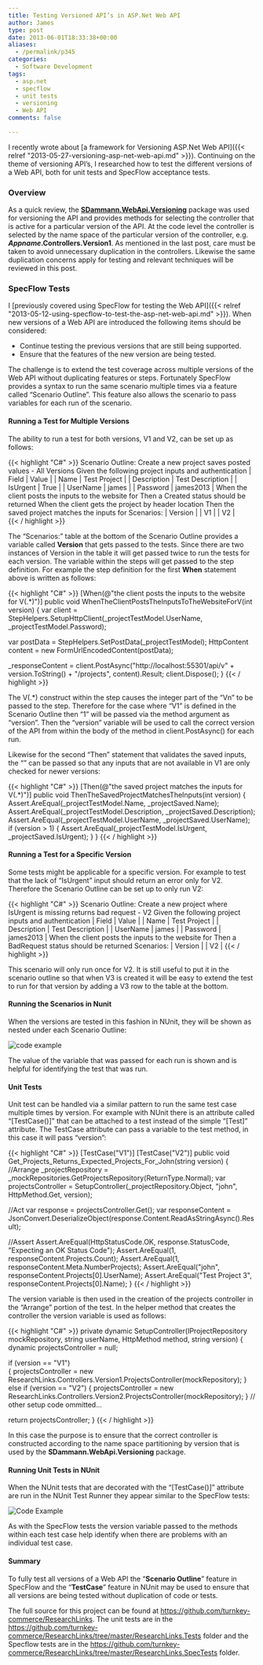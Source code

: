 ```yaml
---
title: Testing Versioned API’s in ASP.Net Web API
author: James
type: post
date: 2013-06-01T18:33:38+00:00
aliases: 
  - /permalink/p345
categories:
  - Software Development
tags:
  - asp.net
  - specflow
  - unit tests
  - versioning
  - Web API
comments: false

---
```

I recently wrote about [a framework for Versioning ASP.Net Web API]({{< relref "2013-05-27-versioning-asp-net-web-api.md" >}}). Continuing on the theme of versioning API’s, I researched how to test the different versions of a Web API, both for unit tests and SpecFlow acceptance tests.

### Overview

As a quick review, the [**SDammann.WebApi.Versioning**][1] package was used for versioning the API and provides methods for selecting the controller that is active for a particular version of the API. At the code level the controller is selected by the name space of the particular version of the controller, e.g. **_Appname_.Controllers.Version1**. As mentioned in the last post, care must be taken to avoid unnecessary duplication in the controllers. Likewise the same duplication concerns apply for testing and relevant techniques will be reviewed in this post.

### SpecFlow Tests

I [previously covered using SpecFlow for testing the Web API]({{< relref "2013-05-12-using-specflow-to-test-the-asp-net-web-api.md" >}}). When new versions of a Web API are introduced the following items should be considered:

* Continue testing the previous versions that are still being supported.
* Ensure that the features of the new version are being tested.

The challenge is to extend the test coverage across multiple versions of the Web API without duplicating features or steps. Fortunately SpecFlow provides a syntax to run the same scenario multiple times via a feature called “Scenario Outline”. This feature also allows the scenario to pass variables for each run of the scenario.

#### Running a Test for Multiple Versions

The ability to run a test for both versions, V1 and V2, can be set up as follows:

{{< highlight "C#" >}}
Scenario Outline: Create a new project saves posted values - All Versions
	Given the following project inputs and authentication
		| Field       | Value            |
		| Name        | Test Project     |
		| Description | Test Description |
		| IsUrgent    | True             |
		| UserName    | james            |
		| Password    | james2013        |
	When the client posts the inputs to the website for <Version>
	Then a Created status should be returned
	When the client gets the project by header location
	Then the saved project matches the inputs for <Version>
Scenarios: 
	| Version |
	| V1      |
	| V2      |    
{{< / highlight >}}


The “Scenarios:” table at the bottom of the Scenario Outline provides a variable called **Version** that gets passed to the tests. Since there are two instances of Version in the table it will get passed twice to run the tests for each version. The **<Version>** variable within the steps will get passed to the step definition. For example the step definition for the first **When** statement above is written as follows:


{{< highlight "C#" >}}
[When(@"the client posts the inputs to the website for V(.*)")]
public void WhenTheClientPostsTheInputsToTheWebsiteForV(int version)
{
  var client = StepHelpers.SetupHttpClient(_projectTestModel.UserName, _projectTestModel.Password);

  var postData = StepHelpers.SetPostData<ProjectTestModel>(_projectTestModel);
  HttpContent content = new FormUrlEncodedContent(postData);

  _responseContent = client.PostAsync("http://localhost:55301/api/v" + version.ToString() + "/projects", content).Result;
  client.Dispose();
}
{{< / highlight >}}

The V(.*) construct within the step causes the integer part of the “Vn” to be passed to the step. Therefore for the case where “V1” is defined in the Scenario Outline then “1” will be passed via the method argument as “version”. Then the “version” variable will be used to call the correct version of the API from within the body of the method in client.PostAsync() for each run.

Likewise for the second “Then” statement that validates the saved inputs, the “<Version>” can be passed so that any inputs that are not available in V1 are only checked for newer versions:

{{< highlight "C#" >}}
[Then(@"the saved project matches the inputs for V(.*)")]
public void ThenTheSavedProjectMatchesTheInputs(int version)
{ 
  Assert.AreEqual(_projectTestModel.Name, _projectSaved.Name);
  Assert.AreEqual(_projectTestModel.Description, _projectSaved.Description);  
  Assert.AreEqual(_projectTestModel.UserName, _projectSaved.UserName);
  if (version > 1) 
  {
    Assert.AreEqual(_projectTestModel.IsUrgent, _projectSaved.IsUrgent);
  }
}
{{< / highlight >}}

#### Running a Test for a Specific Version

Some tests might be applicable for a specific version. For example to test that the lack of “IsUrgent” input should return an error only for V2. Therefore the Scenario Outline can be set up to only run V2:

{{< highlight "C#" >}}
Scenario Outline: Create a new project where IsUrgent is missing returns bad request - V2
	Given the following project inputs and authentication
		| Field       | Value            |
		| Name        | Test Project     |
		| Description | Test Description |
		| UserName    | james            |
		| Password    | james2013        |
	When the client posts the inputs to the website for <Version>
	Then a BadRequest status should be returned
Scenarios: 
	| Version |
	| V2      |
{{< / highlight >}}

This scenario will only run once for V2. It is still useful to put it in the scenario outline so that when V3 is created it will be easy to extend the test to run for that version by adding a V3 row to the table at the bottom.

#### Running the Scenarios in Nunit

When the versions are tested in this fashion in NUnit, they will be shown as nested under each Scenario Outline:

![code example](/uploads/2013/06/image.png)

The value of the variable that was passed for each run is shown and is helpful for identifying the test that was run.

#### Unit Tests

Unit test can be handled via a similar pattern to run the same test case multiple times by version. For example with NUnit there is an attribute called “[TestCase()]” that can be attached to a test instead of the simple “[Test]” attribute. The TestCase attribute can pass a variable to the test method, in this case it will pass “version”:

{{< highlight "C#" >}}
[TestCase("V1")]
[TestCase("V2")]
public void Get_Projects_Returns_Expected_Projects_For_John(string version)
{
  //Arrange
  _projectRepository = _mockRepositories.GetProjectsRepository(ReturnType.Normal);
  var projectsController = SetupController(_projectRepository.Object, "john", HttpMethod.Get, version);

  //Act
  var response = projectsController.Get();
  var responseContent = JsonConvert.DeserializeObject<ProjectDto>(response.Content.ReadAsStringAsync().Result);

  //Assert 
  Assert.AreEqual(HttpStatusCode.OK, response.StatusCode, "Expecting an OK Status Code"); 
  Assert.AreEqual(1, responseContent.Projects.Count);
  Assert.AreEqual(1, responseContent.Meta.NumberProjects); 
  Assert.AreEqual("john", responseContent.Projects[0].UserName);
  Assert.AreEqual("Test Project 3", responseContent.Projects[0].Name);
}
{{< / highlight >}}

The version variable is then used in the creation of the projects controller in the “Arrange” portion of the test. In the helper method that creates the controller the version variable is used as follows:


{{< highlight "C#" >}}
private dynamic SetupController(IProjectRepository mockRepository, string userName, HttpMethod method, string version)
{  
  dynamic projectsController = null;
            
  if (version == "V1")  
  {
    projectsController = new ResearchLinks.Controllers.Version1.ProjectsController(mockRepository);
  }  
  else if (version == "V2") 
  {
    projectsController = new ResearchLinks.Controllers.Version2.ProjectsController(mockRepository);
  }
  // other setup code ommitted...
            
  return projectsController;
}
{{< / highlight >}}

In this case the purpose is to ensure that the correct controller is constructed according to the name space partitioning by version that is used by the **SDammann.WebApi.Versioning** package.


#### Running Unit Tests in NUnit

When the NUnit tests that are decorated with the “[TestCase()]” attribute are run in the NUnit Test Runner they appear similar to the SpecFlow tests:

![Code Example](/uploads/2013/06/image1.png)

As with the SpecFlow tests the version variable passed to the methods within each test case help identify when there are problems with an individual test case.

#### Summary

To fully test all versions of a Web API the “**Scenario Outline**” feature in SpecFlow and the “**TestCase**” feature in NUnit may be used to ensure that all versions are being tested without duplication of code or tests.

The full source for this project can be found at https://github.com/turnkey-commerce/ResearchLinks. The unit tests are in the https://github.com/turnkey-commerce/ResearchLinks/tree/master/ResearchLinks.Tests folder and the Specflow tests are in the https://github.com/turnkey-commerce/ResearchLinks/tree/master/ResearchLinks.SpecTests folder.

 [1]: http://nuget.org/packages/SDammann.WebApi.Versioning/